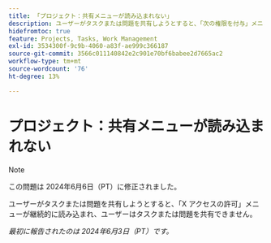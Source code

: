 ```yaml
---
title: 「プロジェクト：共有メニューが読み込まれない」
description: ユーザーがタスクまたは問題を共有しようとすると、「次の権限を付与」メニューが継続的に読み込まれ、ユーザーはタスクまたは問題を共有できません。
hidefromtoc: true
feature: Projects, Tasks, Work Management
exl-id: 3534300f-9c9b-4060-a83f-ae999c366187
source-git-commit: 3566c011140842e2c901e70bf6babee2d7665ac2
workflow-type: tm+mt
source-wordcount: '76'
ht-degree: 13%

---
```


# プロジェクト：共有メニューが読み込まれない

>[!NOTE]
>
>この問題は 2024年6月6日（PT）に修正されました。

ユーザーがタスクまたは問題を共有しようとすると、「X アクセスの許可」メニューが継続的に読み込まれ、ユーザーはタスクまたは問題を共有できません。

_最初に報告されたのは 2024年6月3日（PT）です。_
